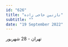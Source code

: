 ```yaml
---
id: "626"
title: "نازنین حاجی زاده"
subtitle: ""
date: "19 September 2022"
---
```


تهران - 28 شهریور 
